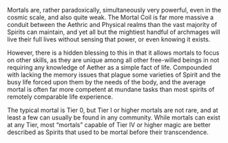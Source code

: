 Mortals are, rather paradoxically, simultaneously very powerful, even in the cosmic scale, and also quite weak. The Mortal Coil is far more massive a conduit between the Aethric and Physical realms than the vast majority of Spirits can maintain, and yet all but the mightiest handful of archmages will live their full lives without sensing that power, or even knowing it exists.

However, there is a hidden blessing to this in that it allows mortals to focus on other skills, as they are unique among all other free-willed beings in not requiring any knowledge of Aether as a simple fact of life. Compounded with lacking the memory issues that plague some varieties of Spirit and the busy life forced upon them by the needs of the body, and the average mortal is often far more competent at mundane tasks than most spirits of remotely comparable life experience.

The typical mortal is Tier 0, but Tier I or higher mortals are not rare, and at least a few can usually be found in any community. While mortals can exist at any Tier, most “mortals” capable of Tier IV or higher magic are better described as Spirits that used to be mortal before their transcendence.